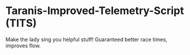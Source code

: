 # Taranis-Improved-Telemetry-Script (TITS)

Make the lady sing you helpful stuff! 
Guaranteed better race times, improves flow.

